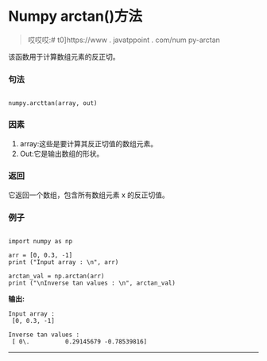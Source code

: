 # Numpy arctan()方法

> 哎哎哎:# t0]https://www . javatppoint . com/num py-arctan

该函数用于计算数组元素的反正切。

### 句法

```

numpy.arcttan(array, out)

```

### 因素

1.  array:这些是要计算其反正切值的数组元素。
2.  Out:它是输出数组的形状。

### 返回

它返回一个数组，包含所有数组元素 x 的反正切值。

### 例子

```

import numpy as np 

arr = [0, 0.3, -1] 
print ("Input array : \n", arr) 

arctan_val = np.arctan(arr) 
print ("\nInverse tan values : \n", arctan_val) 

```

**输出:**

```
Input array : 
 [0, 0.3, -1]

Inverse tan values : 
 [ 0\.          0.29145679 -0.78539816]

```

* * *